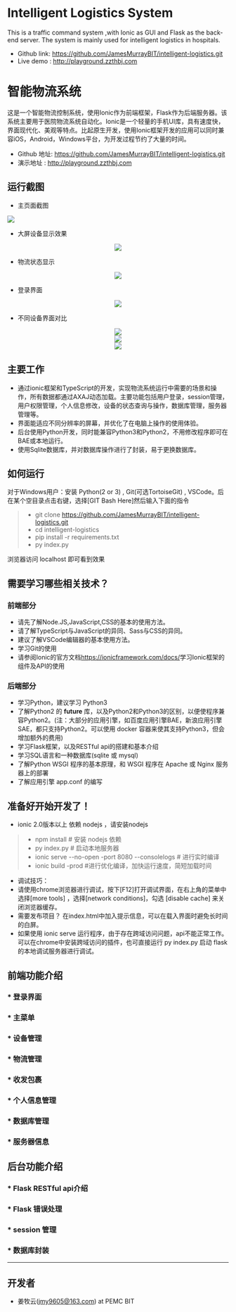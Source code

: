# Intelligent Logistics System

This is a traffic command system ,with Ionic as GUI and Flask as the back-end server. The system is mainly used for intelligent logistics in hospitals.

* Github link: <https://github.com/JamesMurrayBIT/intelligent-logistics.git>  
* Live demo : <http://playground.zzthbj.com>

# 智能物流系统

这是一个智能物流控制系统，使用Ionic作为前端框架，Flask作为后端服务器。该系统主要用于医院物流系统自动化。Ionic是一个轻量的手机UI库，具有速度快，界面现代化、美观等特点。比起原生开发，使用Ionic框架开发的应用可以同时兼容iOS，Android，Windows平台，为开发过程节约了大量的时间。

* Github 地址: <https://github.com/JamesMurrayBIT/intelligent-logistics.git>  
* 演示地址 : <http://playground.zzthbj.com>

## 运行截图

* 主页面截图

![](https://github.com/JamesMurrayBIT/intelligent-logistics/raw/master/img_readme/main_menu_android.jpg)

* 大屏设备显示效果
<div align=center><img src="https://github.com/JamesMurrayBIT/intelligent-logistics/raw/master/img_readme/main_menu_wide.jpg"/></div>

* 物流状态显示
<div align=center><img src="https://github.com/JamesMurrayBIT/intelligent-logistics/raw/master/img_readme/status_wp.jpg"/></div>

* 登录界面
<div align=center><img src="https://github.com/JamesMurrayBIT/intelligent-logistics/raw/master/img_readme/login_ios.jpg"/></div>

* 不同设备界面对比
<div align=center><img src="https://github.com/JamesMurrayBIT/intelligent-logistics/raw/master/img_readme/change_pw_android.jpg"/></div>

<div align=center><img src="https://github.com/JamesMurrayBIT/intelligent-logistics/raw/master/img_readme/change_pw_ios.jpg"/></div>

<div align=center><img src="https://github.com/JamesMurrayBIT/intelligent-logistics/raw/master/img_readme/change_pw_wp.jpg"/></div>


## 主要工作

* 通过ionic框架和TypeScript的开发，实现物流系统运行中需要的场景和操作，所有数据都通过AXAJ动态加载。主要功能包括用户登录，session管理，用户权限管理，个人信息修改，设备的状态查询与操作，数据库管理，服务器管理等。
* 界面能适应不同分辨率的屏幕，并优化了在电脑上操作的使用体验。
* 后台使用Python开发，同时能兼容Python3和Python2，不用修改程序即可在BAE或本地运行。
* 使用Sqlite数据库，并对数据库操作进行了封装，易于更换数据库。

## 如何运行

对于Windows用户：安装 Python(2 or 3) , Git(可选TortoiseGit) , VSCode。后在某个空目录点击右键，选择[GIT Bash Here]然后输入下面的指令

> * git clone <https://github.com/JamesMurrayBIT/intelligent-logistics.git>
> * cd intelligent-logistics
> * pip install -r requirements.txt
> * py index.py

浏览器访问 localhost 即可看到效果

## 需要学习哪些相关技术？

### 前端部分

* 请先了解Node.JS,JavaScript,CSS的基本的使用方法。
* 请了解TypeScript与JavaScript的异同、Sass与CSS的异同。
* 建议了解VSCode编辑器的基本使用方法。
* 学习Git的使用
* 请参阅Ionic的官方文档<https://ionicframework.com/docs/>学习Ionic框架的组件及API的使用

### 后端部分

* 学习Python，建议学习 Python3
* 了解Python2 的 __future__ 库，以及Python2和Python3的区别，以便使程序兼容Python2。(注：大部分的应用引擎，如百度应用引擎BAE，新浪应用引擎SAE，都只支持Python2。可以使用 docker 容器来使其支持Python3，但会增加额外的费用)
* 学习Flask框架，以及RESTful api的搭建和基本介绍
* 学习SQL语言和一种数据库(sqlite 或 mysql)
* 了解Python WSGI 程序的基本原理，和 WSGI 程序在 Apache 或 Nginx 服务器上的部署
* 了解应用引擎 app.conf 的编写

## 准备好开始开发了！

* ionic 2.0版本以上 依赖 nodejs ，请安装nodejs

> * npm install # 安装 nodejs 依赖
> * py index.py # 启动本地服务器
> * ionic serve --no-open -port 8080 --consolelogs # 进行实时编译
> * ionic build -prod #进行优化编译，加快运行速度，简短加载时间

* 调试技巧：
* 请使用chrome浏览器进行调试，按下[F12]打开调试界面，在右上角的菜单中选择[more tools] ，选择[network conditions]，勾选 [disable cache] 来关闭浏览器缓存。
* 需要发布项目？ 在index.html中加入提示信息，可以在载入界面时避免长时间的白屏。
* 如果使用 ionic serve 运行程序，由于存在跨域访问问题，api不能正常工作。可以在chrome中安装跨域访问的插件，也可直接运行 py index.py 启动 flask 的本地调试服务器进行调试。 

## 前端功能介绍

### * 登录界面

### * 主菜单

### * 设备管理

### * 物流管理

### * 收发包裹

### * 个人信息管理

### * 数据库管理

### * 服务器信息


## 后台功能介绍

### * Flask RESTful api介绍

### * Flask 错误处理

### * session 管理

### * 数据库封装

---------

## 开发者

* 姜牧云(jmy9605@163.com) at PEMC BIT
